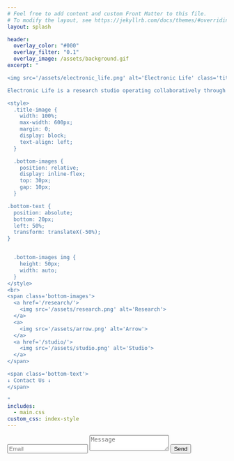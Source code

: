 ```yaml
---
# Feel free to add content and custom Front Matter to this file.
# To modify the layout, see https://jekyllrb.com/docs/themes/#overriding-theme-defaults
layout: splash

header:
  overlay_color: "#000"
  overlay_filter: "0.1"
  overlay_image: /assets/background.gif
excerpt: "

<img src='/assets/electronic_life.png' alt='Electronic Life' class='title-image'>

Electronic Life is a research studio operating collaboratively through **rigorous creativity** to advance AI applications.

<style>
  .title-image {
    width: 100%;
    max-width: 600px;
    margin: 0;
    display: block;
    text-align: left;
  }

  .bottom-images {
    position: relative;
    display: inline-flex;
    top: 30px;
    gap: 10px;
  }

.bottom-text {
  position: absolute;
  bottom: 20px;
  left: 50%;
  transform: translateX(-50%);
}


  .bottom-images img {
    height: 50px;
    width: auto;
  }
</style>
<br>
<span class='bottom-images'>
  <a href='/research/'>
    <img src='/assets/research.png' alt='Research'>
  </a>
  <a>
    <img src='/assets/arrow.png' alt='Arrow'>
  </a>
  <a href='/studio/'>
    <img src='/assets/studio.png' alt='Studio'>
  </a>
</span>

<span class='bottom-text'>
↓ Contact Us ↓
</span>

"
includes:
  - main.css
custom_css: index-style
---
```


<form action="https://formspree.io/f/xwpepgqv" method="POST">
        <input type="email" name="email" placeholder="Email" required>
        <textarea name="message" placeholder="Message" required></textarea>
        <button type="submit">Send</button>
</form>

